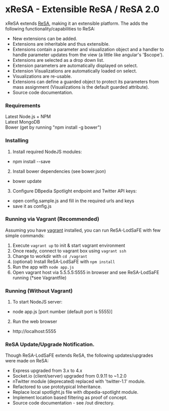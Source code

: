 xReSA - Extensible ReSA / ReSA 2.0
====
xReSA extends [ReSA](https://github.com/ali1k/resa), making it an extensible platform. The adds the following functionality/capabilities to ReSA:
- New extensions can be added.
- Extensions are inheritable and thus extensible.
- Extensions contain a parameter and visualization object and a handler to handle parameter updates from the view (a little like angular's '$scope').
- Extensions are selected as a drop down list.
- Extension parameters are automatically displayed on select.
- Extension Visualizations are automatically loaded on select.
- Visualizations are re-usable.
- Extensions can define a guarded object to protect its parameters from mass assignment (Visualizations is the default guarded attribute).
- Source code documentation.

### Requirements

Latest Node.js + NPM  
Latest MongoDB  
Bower (get by running "npm install -g bower")

### Installing

1. Install required NodeJS modules:
 - npm install --save
 
2. Install bower dependencies (see bower.json)
 - bower update

3. Configure DBpedia Spotlight endpoint and Twitter API keys:
 - open config.sample.js and fill in the required urls and keys
 - save it as config.js
 

### Running via Vagrant (Recommended)

Assuming you have [vagrant](http://www.vagrantup.com/) installed, you can run ReSA-LodSaFE with few simple commands:  

1. Execute `vagrant up` to init & start vagrant environment
2. Once ready, connect to vagrant box using `vagrant ssh`
3. Change to workdir with `cd /vagrant`
4. (optional) Install ReSA-LodSaFE with `npm install`
5. Run the app with `node app.js`
6. Open vagrant host via 5.5.5.5:5555 in browser and see ReSA-LodSaFE running (*see Vagrantfile)

### Running (Without Vagrant)

1. To start NodeJS server:
 - node app.js [port number (default port is 5555)]

2. Run the web browser
 - http://localhost:5555
 
### ReSA Update/Upgrade Notification.
 Though ReSA-LodSaFE extends ReSA, the following updates/upgrades were made on ReSA:
 - Express upgraded from 3.x to 4.x
 - Socket.io (client/server) upgraded from 0.9.11 to ~1.2.0
 - nTwitter module (deprecated) replaced with 'twitter-1.1' module.
 - Refactored to use prototypical Inheritance.
 - Replace local spotlight.js file with dbpedia-spotlight module.
 - Implement location based filtering as proof of concept.
 - Source code documentation - see /out directory.